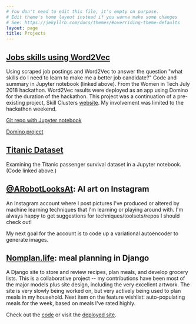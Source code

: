 ```yaml
---
# You don't need to edit this file, it's empty on purpose.
# Edit theme's home layout instead if you wanna make some changes
# See: https://jekyllrb.com/docs/themes/#overriding-theme-defaults
layout: page
title: Projects
---
```


## [Jobs skills using Word2Vec](https://github.com/alpha-tango/job-listings)
Using scraped job postings and Word2Vec to answer the question "what skills do I need to learn to make me a better job candidate?" Code and summary in Jupyter notebook (linked above). From the Women in Tech July 2018 hackathon. Word2Vec results were deployed as an app using Domino for the duration of the hackathon. This project was a continuation of a pre-existing project, Skill Clusters [website](http://skillclusters.com/sc). My involvement was limited to the hackathon weekend.

[Git repo with Jupyter notebook](https://github.com/alpha-tango/job-listings)

[Domino project](https://hackathon.domino.tech/u/atp/skillclusters)

## [Titanic Dataset](https://github.com/alpha-tango/titanic)
Examining the Titanic passenger survival dataset in a Jupyter notebook. (Code linked above.)

## [@ARobotLooksAt](https://www.instagram.com/arobotlooksat/): AI art on Instagram

An Instagram account where I post pictures I've produced or altered by machine learning techniques that I'm learning or playing around with. I'm always happy to get suggestions for techniques/toolsets/repos I should check out!

My next goal for the account is to code up a variational autoencoder to generate images.


## [Nomplan.life](http://nomplan.life/): meal planning in Django

A Django site to store and review recipes, plan meals, and develop grocery lists. This is a collaborative project -- my contributions have been most of the major models plus site design, including the very excellent artwork. The site is very slowly being worked on, but very actively being used to plan meals in my household. Next item on the feature wishlist: auto-populating meals for the week, based on meals I've rated highly.

Check out the [code](https://github.com/goobers/themenu) or visit the [deployed site](http://nomplan.life/).
